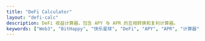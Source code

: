 ```yaml
---
title: "DeFi Calculator"
layout: "defi-calc"
description: DeFi 收益计算器，包含 APY 与 APR 的互相转换和复利计算器。
keywords: ["Web3", "BitHappy", "快乐星球", "DeFi", "APY", "APR", "计算器", "APY APR 转换"]
---
```

